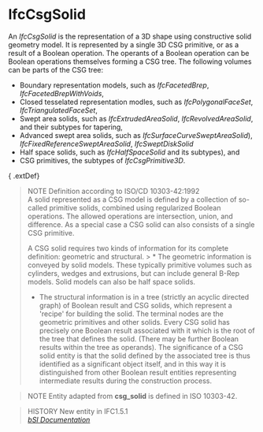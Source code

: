 IfcCsgSolid
===========
An _IfcCsgSolid_ is the representation of a 3D shape using constructive solid
geometry model. It is represented by a single 3D CSG primitive, or as a result
of a Boolean operation. The operants of a Boolean operation can be Boolean
operations themselves forming a CSG tree. The following volumes can be parts
of the CSG tree:  
  
* Boundary representation models, such as _IfcFacetedBrep_, _IfcFacetedBrepWithVoids_,   
* Closed tesselated representation modles, such as _IfcPolygonalFaceSet_, _IfcTriangulatedFaceSet_,   
* Swept area solids, such as _IfcExtrudedAreaSolid_, _IfcRevolvedAreaSolid_, and their subtypes for tapering,   
* Advanced swept area solids, such as _IfcSurfaceCurveSweptAreaSolid_), _IfcFixedReferenceSweptAreaSolid_, _IfcSweptDiskSolid_   
* Half space solids, such as _IfcHalfSpaceSolid_ and its subtypes), and   
* CSG primitives, the subtypes of _IfcCsgPrimitive3D_.   
  
{ .extDef}  
> NOTE  Definition according to ISO/CD 10303-42:1992  
> A solid represented as a CSG model is defined by a collection of so-called
> primitive solids, combined using regularized Boolean operations. The allowed
> operations are intersection, union, and difference. As a special case a CSG
> solid can also consists of a single CSG primitive.  
>  
> A CSG solid requires two kinds of information for its complete definition:
> geometric and structural. > * The geometric information is conveyed by solid
> models. These typically primitive volumes such as cylinders, wedges and
> extrusions, but can include general B-Rep models. Solid models can also be
> half space solids.  
> * The structural information is in a tree (strictly an acyclic directed
> graph) of Boolean result and CSG solids, which represent a 'recipe' for
> building the solid. The terminal nodes are the geometric primitives and
> other solids. Every CSG solid has precisely one Boolean result associated
> with it which is the root of the tree that defines the solid. (There may be
> further Boolean results within the tree as operands). The significance of a
> CSG solid entity is that the solid defined by the associated tree is thus
> identified as a significant object itself, and in this way it is
> distinguished from other Boolean result entities representing intermediate
> results during the construction process.  
  
> NOTE  Entity adapted from **csg_solid** is defined in ISO 10303-42.  
  
> HISTORY  New entity in IFC1.5.1  
[ _bSI
Documentation_](https://standards.buildingsmart.org/IFC/DEV/IFC4_2/FINAL/HTML/schema/ifcgeometricmodelresource/lexical/ifccsgsolid.htm)


